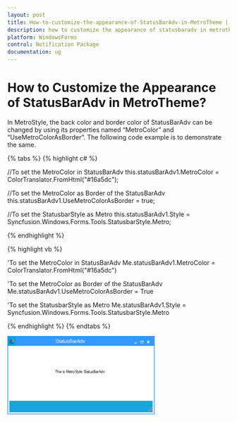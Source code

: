 ```yaml
---
layout: post
title: How-to-customize-the-appearance-of-StatusBarAdv-in-MetroTheme | WindowsForms | Syncfusion
description: how to customize the appearance of statusbaradv in metrotheme
platform: WindowsForms
control: Notification Package 
documentation: ug
---
```


# How to Customize the Appearance of StatusBarAdv in MetroTheme?

In MetroStyle, the back color and border color of StatusBarAdv can be changed by using its properties named “MetroColor” and “UseMetroColorAsBorder”. The following code example is to demonstrate the same.

{% tabs %}
{% highlight c# %}

//To set the MetroColor in StatusBarAdv
this.statusBarAdv1.MetroColor = ColorTranslator.FromHtml("#16a5dc");

//To set the MetroColor as Border of the StatusBarAdv
this.statusBarAdv1.UseMetroColorAsBorder = true;

//To set the StatusbarStyle as Metro
this.statusBarAdv1.Style = Syncfusion.Windows.Forms.Tools.StatusbarStyle.Metro;

{% endhighlight %}

{% highlight vb %}

'To set the MetroColor in StatusBarAdv
Me.statusBarAdv1.MetroColor = ColorTranslator.FromHtml("#16a5dc")

'To set the MetroColor as Border of the StatusBarAdv
Me.statusBarAdv1.UseMetroColorAsBorder = True

'To set the StatusbarStyle as Metro
Me.statusBarAdv1.Style = Syncfusion.Windows.Forms.Tools.StatusbarStyle.Metro

{% endhighlight %}
{% endtabs %}

![Overview_img78](Overview_images/Overview_img78.png) 
